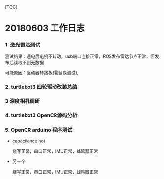 [TOC]

# 20180603 工作日志

### 1. 激光雷达测试

测试结果：通电后电机不转动，usb端口连接正常，ROS发布雷达节点正常，但发布后读取不到无数据

可能原因：驱动器转接板(需替换测试),

### 2. turtlebot3 四轮驱动改装总结

### 3 深度相机调研

### 4. turtlebot3 OpenCR源码分析

### 5. OpenCR arduino 程序测试 

- capacitance hot 

  烧写正常，串口正常，IMU正常，蜂鸣器正常

- 另一个

  烧写正常，串口正常，IMU正常，蜂鸣器正常





